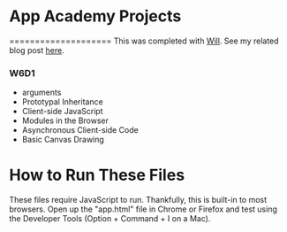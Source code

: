 # App Academy Projects
====================
This was completed with [Will](https://github.com/Will-Tian).  See my related blog post [here](http://blog.cssherry.com/post/108629309799/w6d1-javascript-asteroids).

### W6D1
* arguments
* Prototypal Inheritance
* Client-side JavaScript
* Modules in the Browser
* Asynchronous Client-side Code
* Basic Canvas Drawing

# How to Run These Files
These files require JavaScript to run. Thankfully, this is built-in to most browsers. Open up the "app.html" file in Chrome or Firefox and test using the Developer Tools (Option + Command + I on a Mac).
